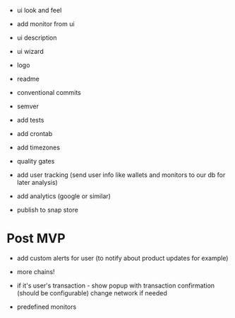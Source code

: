 - ui look and feel
- add monitor from ui
- ui description
- ui wizard
- logo

- readme
- conventional commits
- semver

- add tests
- add crontab
- add timezones

- quality gates

- add user tracking (send user info like wallets and monitors to our db for later analysis)
- add analytics (google or similar)

- publish to snap store

# Post MVP
- add custom alerts for user (to notify about product updates for example)
- more chains!
- if it's user's transaction - show popup with transaction confirmation (should be configurable) change network if needed

- predefined monitors
